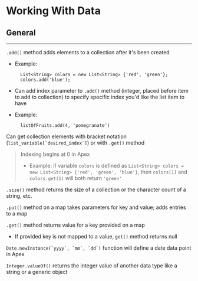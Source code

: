 # Working With Data

## General

---

`.add()` method adds elements to a collection after it's been created

- Example:

        List<String> colors = new List<String> {'red', 'green'};
        colors.add('blue');

- Can add index parameter to `.add()` method (integer, placed before item to add to collection) to specify specific index you'd like the list item to have
- Example:

        listOfFruits.add(4, 'pomegranate')

Can get collection elements with bracket notation (``list_variable[`desired_index`]``) or with `.get()` method

> Indexing begins at 0 in Apex
>
> - Example: if variable `colors` is defined as `List<String> colors = new List<String> {'red', 'green', 'blue'}`, then `colors[1]` and `colors.get(1)` will both return `'green'`

`.size()` method returns the size of a collection or the character count of a string, etc.

`.put()` method on a map takes parameters for key and value; adds entries to a map

`.get()` method returns value for a key provided on a map

- If provided key is not mapped to a value, `get()` method returns null

``Date.newInstance(`yyyy`, `mm`, `dd`)`` function will define a date data point in Apex

`Integer.valueOf()` returns the integer value of another data type like a string or a generic object
